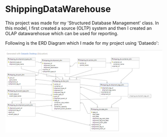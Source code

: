# ShippingDataWarehouse
This project was made for my 'Structured Database Management' class. In this model, I first created a source (OLTP) system and then I created an OLAP datawarehosue which can be used for reporting. 

Following is the ERD Diagram which I made for my project using 'Dataedo':

![](images/erd_shipping.png)
